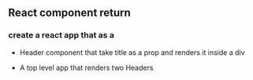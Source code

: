 ## React component return

### create a react app that as a
- Header component that take title as a prop and renders it inside a div

- A top level app that renders two Headers

